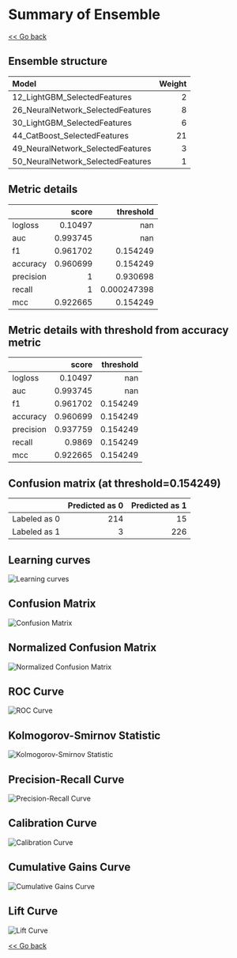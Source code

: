 # Summary of Ensemble

[<< Go back](../README.md)


## Ensemble structure
| Model                             |   Weight |
|:----------------------------------|---------:|
| 12_LightGBM_SelectedFeatures      |        2 |
| 26_NeuralNetwork_SelectedFeatures |        8 |
| 30_LightGBM_SelectedFeatures      |        6 |
| 44_CatBoost_SelectedFeatures      |       21 |
| 49_NeuralNetwork_SelectedFeatures |        3 |
| 50_NeuralNetwork_SelectedFeatures |        1 |

## Metric details
|           |    score |     threshold |
|:----------|---------:|--------------:|
| logloss   | 0.10497  | nan           |
| auc       | 0.993745 | nan           |
| f1        | 0.961702 |   0.154249    |
| accuracy  | 0.960699 |   0.154249    |
| precision | 1        |   0.930698    |
| recall    | 1        |   0.000247398 |
| mcc       | 0.922665 |   0.154249    |


## Metric details with threshold from accuracy metric
|           |    score |   threshold |
|:----------|---------:|------------:|
| logloss   | 0.10497  |  nan        |
| auc       | 0.993745 |  nan        |
| f1        | 0.961702 |    0.154249 |
| accuracy  | 0.960699 |    0.154249 |
| precision | 0.937759 |    0.154249 |
| recall    | 0.9869   |    0.154249 |
| mcc       | 0.922665 |    0.154249 |


## Confusion matrix (at threshold=0.154249)
|              |   Predicted as 0 |   Predicted as 1 |
|:-------------|-----------------:|-----------------:|
| Labeled as 0 |              214 |               15 |
| Labeled as 1 |                3 |              226 |

## Learning curves
![Learning curves](learning_curves.png)
## Confusion Matrix

![Confusion Matrix](confusion_matrix.png)


## Normalized Confusion Matrix

![Normalized Confusion Matrix](confusion_matrix_normalized.png)


## ROC Curve

![ROC Curve](roc_curve.png)


## Kolmogorov-Smirnov Statistic

![Kolmogorov-Smirnov Statistic](ks_statistic.png)


## Precision-Recall Curve

![Precision-Recall Curve](precision_recall_curve.png)


## Calibration Curve

![Calibration Curve](calibration_curve_curve.png)


## Cumulative Gains Curve

![Cumulative Gains Curve](cumulative_gains_curve.png)


## Lift Curve

![Lift Curve](lift_curve.png)



[<< Go back](../README.md)
